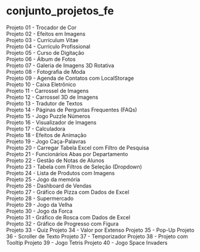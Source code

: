 # conjunto_projetos_fe

Projeto 01 - Trocador de Cor <br>
Projeto 02 - Efeitos em Imagens  <br>
Projeto 03 - Curriculum Vitae  <br>
Projeto 04 - Currículo Profissional  <br>
Projeto 05 - Curso de Digitação  <br>
Projeto 06 - Álbum de Fotos <br>
Projeto 07 - Galeria de Imagens 3D Rotativa  <br>
Projeto 08 - Fotografia de Moda  <br>
Projeto 09 - Agenda de Contatos com LocalStorage  <br>
Projeto 10 - Caixa Eletrônico  <br>
Projeto 11 - Carrossel de Imagens  <br>
Projeto 12 - Carrossel 3D de Imagens  <br>
Projeto 13 - Tradutor de Textos  <br>
Projeto 14 - Páginas de Perguntas Frequentes (FAQs)  <br>
Projeto 15 - Jogo Puzzle Números <br>
Projeto 16 - Visualizador de Imagens <br>
Projeto 17 - Calculadora <br>
Projeto 18 - Efeitos de Animação <br>
Projeto 19 - Jogo Caça-Palavras <br>
Projeto 20 - Carregar Tabela Excel com Filtro de Pesquisa <br>
Projeto 21 - Funcionários Abas por Departamento <br>
Projeto 22 - Gestão de Notas de Alunos <br>
Projeto 23 - Tabela com Filtros de Seleção (Dropdown) <br>
Projeto 24 - Lista de Produtos com Imagens <br>
Projeto 25 - Jogo da memória <br>
Projeto 26 - Dashboard de Vendas <br>
Projeto 27 - Gráfico de Pizza com  Dados de Excel <br>
Projeto 28 - Supermercado <br>
Projeto 29 - Jogo da Velha <br>
Projeto 30 - Jogo da Forca <br>
Projeto 31 - Gráfico de Rosca com  Dados de Excel <br>
Projeto 32 - Gráfico de Progresso com Figura <br>
Projeto 33 - Quiz
Projeto 34 - Valor por Extenso
Projeto 35 - Pop-Up
Projeto 36 - Scroller de Texto
Projeto 37 - Temporizador
Projeto 38 - Projeto com Tooltip
Projeto 39 - Jogo Tetris
Projeto 40 - Jogo Space Invaders
